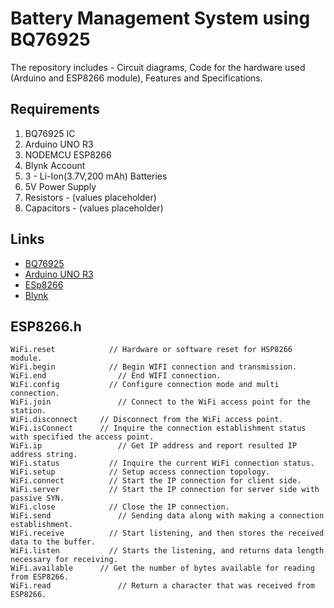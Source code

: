 # Battery Management System using BQ76925
The repository includes - Circuit diagrams, Code for the hardware used (Arduino and ESP8266 module), Features and Specifications.

## Requirements
1. BQ76925 IC
2. Arduino UNO R3
3. NODEMCU ESP8266
4. Blynk Account
5. 3 - Li-Ion(3.7V,200 mAh) Batteries
6. 5V Power Supply
7. Resistors -  (values placeholder)
8. Capacitors - (values placeholder)

## Links
- [BQ76925](https://www.ti.com/product/BQ76925)
- [Arduino UNO R3](https://docs.arduino.cc/hardware/uno-rev3)
- [ESp8266](https://www.make-it.ca/nodemcu-details-specifications/)
- [Blynk](https://blynk.io/)

## ESP8266.h
```
WiFi.reset			  // Hardware or software reset for HSP8266 module.
WiFi.begin			  // Begin WIFI connection and transmission.
WiFi.end			    // End WIFI connection.
WiFi.config			  // Configure connection mode and multi connection.
WiFi.join			    // Connect to the WiFi access point for the station.
WiFi.disconnect		// Disconnect from the WiFi access point.
WiFi.isConnect		// Inquire the connection establishment status with specified the access point.
WiFi.ip				    // Get IP address and report resulted IP address string.
WiFi.status			  // Inquire the current WiFi connection status.
WiFi.setup			  // Setup access connection topology.
WiFi.connect		  // Start the IP connection for client side.
WiFi.server			  // Start the IP connection for server side with passive SYN.
WiFi.close			  // Close the IP connection.
WiFi.send			    // Sending data along with making a connection establishment.
WiFi.receive		  // Start listening, and then stores the received data to the buffer.
WiFi.listen			  // Starts the listening, and returns data length necessary for receiving.
WiFi.available		// Get the number of bytes available for reading from ESP8266. 
WiFi.read			    // Return a character that was received from ESP8266.
```
